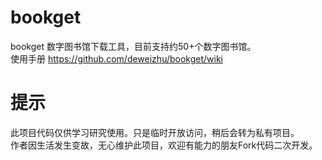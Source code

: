 # bookget

bookget 数字图书馆下载工具，目前支持约50+个数字图书馆。    
使用手册 https://github.com/deweizhu/bookget/wiki

# 提示
此项目代码仅供学习研究使用。只是临时开放访问，稍后会转为私有项目。   
作者因生活发生变故，无心维护此项目，欢迎有能力的朋友Fork代码二次开发。   






